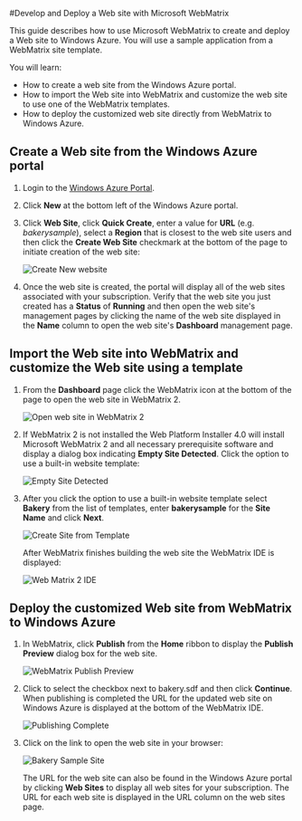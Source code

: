 #Develop and Deploy a Web site with Microsoft WebMatrix

This guide describes how to use Microsoft WebMatrix to create and deploy a Web site to Windows Azure.  You will use a sample application from a WebMatrix site template.

You will learn:

* How to create a web site from the Windows Azure portal.
* How to import the Web site into WebMatrix and customize the web site to use one of the WebMatrix templates.
* How to deploy the customized web site directly from WebMatrix to Windows Azure.

## Create a Web site from the Windows Azure portal

1. Login to the [Windows Azure Portal](http://manage.windowsazure.com).
2. Click **New** at the bottom left of the Windows Azure portal.
3. Click  **Web Site**, click **Quick Create**, enter a value for **URL** (e.g. *bakerysample*), select a **Region** that is closest to the web site users and then click the **Create Web Site** checkmark at the bottom of the page to initiate creation of the web site:

	![Create New website][createnewsite]	

4. Once the web site is created, the portal will display all of the web sites associated with your subscription. Verify that the web site you just created has a **Status** of **Running** and then open the web site's management pages by clicking the name of the web site displayed in the **Name** column to open the web site's **Dashboard** management page.

## Import the Web site into WebMatrix and customize the Web site using a template

1. From the **Dashboard** page click the WebMatrix icon at the bottom of the page to open the web site in WebMatrix 2.

	![Open web site in WebMatrix 2][opensiteinwebmatrix2]

2. If WebMatrix 2 is not installed the Web Platform Installer 4.0 will install Microsoft WebMatrix 2 and all necessary prerequisite software and display a dialog box indicating **Empty Site Detected**. Click the option to use a built-in website template:

	![Empty Site Detected][howtodownloadsite]

3. After you click the option to use a built-in website template select **Bakery** from the list of templates, enter **bakerysample** for the **Site Name** and click **Next**.

	![Create Site from Template][howtositefromtemplate]

	After WebMatrix finishes building the web site the WebMatrix IDE is displayed:

	![Web Matrix 2 IDE][howtowebmatrixide] 

## Deploy the customized Web site from WebMatrix to Windows Azure

1. In WebMatrix, click  **Publish** from the **Home** ribbon to display the **Publish Preview** dialog box for the web site.

	![WebMatrix Publish Preview][howtopublishpreview]

2. Click to select the checkbox next to bakery.sdf and then click **Continue**.  When publishing is completed the URL for the updated web site on Windows Azure is displayed at the bottom of the WebMatrix IDE.  

	![Publishing Complete][publishcomplete]

4. Click on the link to open the web site in your browser:

	![Bakery Sample Site][bakerysample]

	The URL for the web site can also be found in the Windows Azure portal by clicking **Web Sites** to display all web sites for your subscription. The URL for each web site is displayed in the URL column on the web sites page.

[createnewsite]: ../../../Shared/media/howtocreatenewsite.png
[opensiteinwebmatrix2]: ../../../Shared/media/howtoopensiteinWebMatrix2a.png
[howtodownloadsite]: ../../../Shared/media/howtodownloadsite.png
[howtositefromtemplate]: ../../../Shared/media/howtositefromtemplate.png
[howtowebmatrixide]: ../../../Shared/media/howtowebmatrixide.png
[howtopublishpreview]: ../../../Shared/media/howtopublishpreview.png
[bakerysampleopeninwebmatrix2]: ../../../Shared/media/howtowebmatrix2ide.png
[publishcomplete]: ../../../Shared/media/howtopublished2.png
[bakerysample]: ../../../Shared/media/howtobakerysamplesite.png
[webmatrix]: http://www.microsoft.com/web/webmatrix/